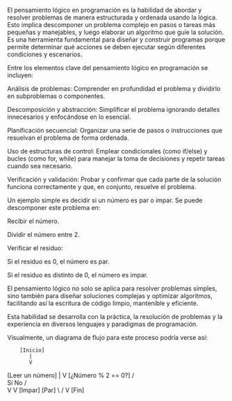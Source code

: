 El pensamiento lógico en programación es la habilidad de abordar y resolver problemas de manera estructurada y ordenada usando la lógica. Esto implica descomponer un problema complejo en pasos o tareas más pequeñas y manejables, y luego elaborar un algoritmo que guíe la solución. Es una herramienta fundamental para diseñar y construir programas porque permite determinar qué acciones se deben ejecutar según diferentes condiciones y escenarios.

Entre los elementos clave del pensamiento lógico en programación se incluyen:

Análisis de problemas: Comprender en profundidad el problema y dividirlo en subproblemas o componentes.

Descomposición y abstracción: Simplificar el problema ignorando detalles innecesarios y enfocándose en lo esencial.

Planificación secuencial: Organizar una serie de pasos o instrucciones que resuelvan el problema de forma ordenada.

Uso de estructuras de control: Emplear condicionales (como if/else) y bucles (como for, while) para manejar la toma de decisiones y repetir tareas cuando sea necesario.

Verificación y validación: Probar y confirmar que cada parte de la solución funciona correctamente y que, en conjunto, resuelve el problema.

Un ejemplo simple es decidir si un número es par o impar. Se puede descomponer este problema en:

Recibir el número.

Dividir el número entre 2.

Verificar el residuo:

Si el residuo es 0, el número es par.

Si el residuo es distinto de 0, el número es impar.


        
El pensamiento lógico no solo se aplica para resolver problemas simples, sino también para diseñar soluciones complejas y optimizar algoritmos, facilitando así la escritura de código limpio, mantenible y eficiente.

Esta habilidad se desarrolla con la práctica, la resolución de problemas y la experiencia en diversos lenguajes y paradigmas de programación.

Visualmente, un diagrama de flujo para este proceso podría verse así:



        [Inicio]
           |
           V
   [Leer un número]
           |
           V
  [¿Número % 2 == 0?]
       /       \
     Sí         No
    /             \
   V               V
[Impar]       [Par]
     \             /
           V
        [Fin]


